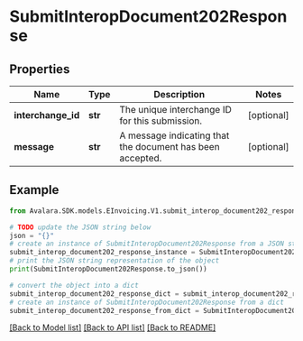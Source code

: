 # SubmitInteropDocument202Response


## Properties

Name | Type | Description | Notes
------------ | ------------- | ------------- | -------------
**interchange_id** | **str** | The unique interchange ID for this submission. | [optional] 
**message** | **str** | A message indicating that the document has been accepted. | [optional] 

## Example

```python
from Avalara.SDK.models.EInvoicing.V1.submit_interop_document202_response import SubmitInteropDocument202Response

# TODO update the JSON string below
json = "{}"
# create an instance of SubmitInteropDocument202Response from a JSON string
submit_interop_document202_response_instance = SubmitInteropDocument202Response.from_json(json)
# print the JSON string representation of the object
print(SubmitInteropDocument202Response.to_json())

# convert the object into a dict
submit_interop_document202_response_dict = submit_interop_document202_response_instance.to_dict()
# create an instance of SubmitInteropDocument202Response from a dict
submit_interop_document202_response_from_dict = SubmitInteropDocument202Response.from_dict(submit_interop_document202_response_dict)
```
[[Back to Model list]](../README.md#documentation-for-models) [[Back to API list]](../README.md#documentation-for-api-endpoints) [[Back to README]](../README.md)


